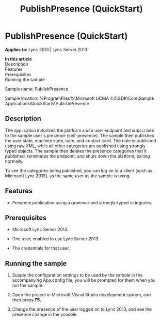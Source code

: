 ﻿---
title: PublishPresence (QuickStart)
TOCTitle: PublishPresence (QuickStart)
ms:assetid: d3ae55a9-9cf6-40aa-9cab-33aeceb2ae37
ms:mtpsurl: https://msdn.microsoft.com/en-us/library/Dn454837(v=office.15)
ms:contentKeyID: 57103777
ms.date: 07/25/2014
mtps_version: v=office.15
---

# PublishPresence (QuickStart)


**Applies to:** Lync 2013 | Lync Server 2013

**In this article**  
Description  
Features  
Prerequisites  
Running the sample  

Sample name: PublishPresence

Sample location: %ProgramFiles%\\Microsoft UCMA 4.0\\SDK\\Core\\Sample Applications\\QuickStarts\\PublishPresence

## Description

The application initializes the platform and a user endpoint and subscribes to the sample user's presence (self-presence). The sample then publishes the user state, machine state, note, and contact card. The note is published using raw XML, while all other categories are published using strongly typed objects. The sample then deletes the presence categories that it published, terminates the endpoint, and shuts down the platform, exiting normally.

To see the categories being published, you can log on to a client (such as Microsoft Lync 2013), as the same user as the sample is using.

## Features

  - Presence publication using a grammar and strongly-typed categories.

## Prerequisites

  - Microsoft Lync Server 2013.

  - One user, enabled to use Lync Server 2013.

  - The credentials for that user.

## Running the sample

1.  Supply the configuration settings to be used by the sample in the accompanying App.config file, you will be prompted for them when you run the sample.

2.  Open the project in Microsoft Visual Studio development system, and then press **F5**.

3.  Change the presence of the user logged on to Lync 2013, and see the presence change in the console.

